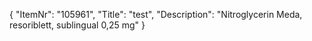 {
  "ItemNr": "105961",
  "Title": "test",
  "Description": "Nitroglycerin Meda, resoriblett, sublingual 0,25 mg"
}